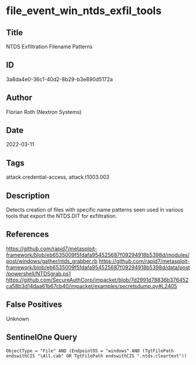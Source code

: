 # file_event_win_ntds_exfil_tools

## Title
NTDS Exfiltration Filename Patterns

## ID
3a8da4e0-36c1-40d2-8b29-b3e890d5172a

## Author
Florian Roth (Nextron Systems)

## Date
2022-03-11

## Tags
attack.credential-access, attack.t1003.003

## Description
Detects creation of files with specific name patterns seen used in various tools that export the NTDS.DIT for exfiltration.

## References
https://github.com/rapid7/metasploit-framework/blob/eb6535009f5fdafa954525687f09294918b5398d/modules/post/windows/gather/ntds_grabber.rb
https://github.com/rapid7/metasploit-framework/blob/eb6535009f5fdafa954525687f09294918b5398d/data/post/powershell/NTDSgrab.ps1
https://github.com/SecureAuthCorp/impacket/blob/7d2991d78836b376452ca58b3d14daa61b67cb40/impacket/examples/secretsdump.py#L2405

## False Positives
Unknown

## SentinelOne Query
```
ObjectType = "File" AND (EndpointOS = "windows" AND (TgtFilePath endswithCIS "\All.cab" OR TgtFilePath endswithCIS ".ntds.cleartext"))

```